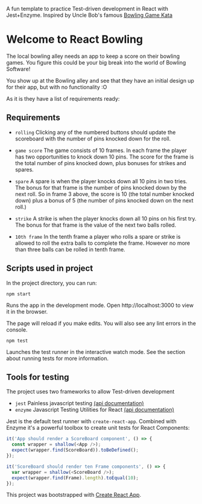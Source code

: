 A fun template to practice Test-driven development in React with Jest+Enzyme.
Inspired by Uncle Bob's famous [Bowling Game Kata](http://butunclebob.com/files/downloads/Bowling%20Game%20Kata.ppt)

# Welcome to React Bowling

The local bowling alley needs an app to keep a score on their bowling games.
You figure this could be your big break into the world of Bowling Software!

You show up at the Bowling alley and see that they have an initial design up for their app,
but with no functionality :O

As it is they have a list of requirements ready:

## Requirements

- `rolling` Clicking any of the numbered buttons should update the scoreboard with the number of pins knocked down for the roll.

- `game score` The game consists of 10 frames. In each frame the player has
  two opportunities to knock down 10 pins. The score for the frame is the total
  number of pins knocked down, plus bonuses for strikes and spares.
- `spare` A spare is when the player knocks down all 10 pins in two tries. The bonus for
  that frame is the number of pins knocked down by the next roll. So in frame 3
  above, the score is 10 (the total number knocked down) plus a bonus of 5 (the
  number of pins knocked down on the next roll.)
- `strike` A strike is when the player knocks down all 10 pins on his first try. The bonus
  for that frame is the value of the next two balls rolled.
- `10th frame` In the tenth frame a player who rolls a spare or strike is allowed to roll the extra
  balls to complete the frame. However no more than three balls can be rolled in
  tenth frame.

## Scripts used in project

In the project directory, you can run:

`npm start`

Runs the app in the development mode.
Open http://localhost:3000 to view it in the browser.

The page will reload if you make edits.
You will also see any lint errors in the console.

`npm test`

Launches the test runner in the interactive watch mode.
See the section about running tests for more information.

## Tools for testing

The project uses two frameworks to allow Test-driven development

- `jest` Painless javascript testing [(api documentation)](https://facebook.github.io/jest/docs/api.html)
- `enzyme` Javascript Testing Utilities for React [(api documentation)](http://airbnb.io/enzyme/)

Jest is the default test runner with `create-react-app`. Combined with Enzyme it's a powerful toolbox to create unit tests for React Components:

```js
it('App should render a ScoreBoard component', () => {
  const wrapper = shallow(<App />);
  expect(wrapper.find(ScoreBoard)).toBeDefined();
});

it('ScoreBoard should render ten Frame components', () => {
  var wrapper = shallow(<ScoreBoard />);
  expect(wrapper.find(Frame).length).toEqual(10);
});
```

This project was bootstrapped with [Create React App](https://github.com/facebookincubator/create-react-app).

